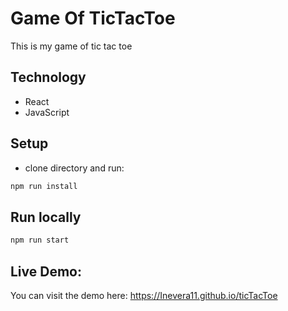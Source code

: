 # Game Of TicTacToe

This is my game of tic tac toe

## Technology
- React
- JavaScript

## Setup
- clone directory and run:
```bash
npm run install
```

## Run locally
```bash
npm run start
```

## Live Demo:
You can  visit the demo here: https://Inevera11.github.io/ticTacToe
